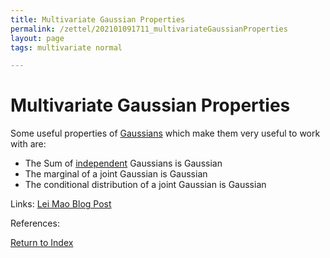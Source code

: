 ```yaml
---
title: Multivariate Gaussian Properties
permalink: /zettel/202101091711_multivariateGaussianProperties
layout: page
tags: multivariate normal

---
```

# Multivariate Gaussian Properties

Some useful properties of [Gaussians](202101091649_multivariateNormalDistribution) which make them
very useful to work with are:

- The Sum of [independent](202012241408_independence) Gaussians is Gaussian
- The marginal of a joint Gaussian is Gaussian
- The conditional distribution of a joint Gaussian is Gaussian

Links: [Lei Mao Blog Post](https://leimao.github.io/blog/Multivariate-Gaussian-Covariance-Matrix/) 

References: 

[Return to Index](index)